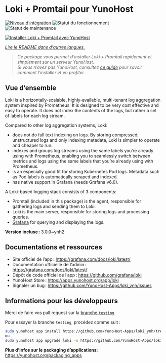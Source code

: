 <!--
Nota bene : ce README est automatiquement généré par <https://github.com/YunoHost/apps/tree/master/tools/readme_generator>
Il NE doit PAS être modifié à la main.
-->

# Loki + Promtail pour YunoHost

[![Niveau d’intégration](https://dash.yunohost.org/integration/loki.svg)](https://ci-apps.yunohost.org/ci/apps/loki/) ![Statut du fonctionnement](https://ci-apps.yunohost.org/ci/badges/loki.status.svg) ![Statut de maintenance](https://ci-apps.yunohost.org/ci/badges/loki.maintain.svg)

[![Installer Loki + Promtail avec YunoHost](https://install-app.yunohost.org/install-with-yunohost.svg)](https://install-app.yunohost.org/?app=loki)

*[Lire le README dans d'autres langues.](./ALL_README.md)*

> *Ce package vous permet d’installer Loki + Promtail rapidement et simplement sur un serveur YunoHost.*  
> *Si vous n’avez pas YunoHost, consultez [ce guide](https://yunohost.org/install) pour savoir comment l’installer et en profiter.*

## Vue d’ensemble

Loki is a horizontally-scalable, highly-available, multi-tenant log aggregation system inspired by Prometheus. It is designed to be very cost effective and easy to operate. It does not index the contents of the logs, but rather a set of labels for each log stream.

Compared to other log aggregation systems, Loki:

- does not do full text indexing on logs. By storing compressed, unstructured logs and only indexing metadata, Loki is simpler to operate and cheaper to run.
- indexes and groups log streams using the same labels you’re already using with Prometheus, enabling you to seamlessly switch between metrics and logs using the same labels that you’re already using with Prometheus.
- is an especially good fit for storing Kubernetes Pod logs. Metadata such as Pod labels is automatically scraped and indexed.
- has native support in Grafana (needs Grafana v6.0).

A Loki-based logging stack consists of 3 components:
- Promtail (included in this package) is the agent, responsible for gathering logs and sending them to Loki.
- Loki is the main server, responsible for storing logs and processing queries.
- [Grafana](https://github.com/Yunohost-Apps/grafana_ynh) for querying and displaying the logs.


**Version incluse :** 3.0.0~ynh2
## Documentations et ressources

- Site officiel de l’app : <https://grafana.com/docs/loki/latest/>
- Documentation officielle de l’admin : <https://grafana.com/docs/loki/latest/>
- Dépôt de code officiel de l’app : <https://github.com/grafana/loki>
- YunoHost Store : <https://apps.yunohost.org/app/loki>
- Signaler un bug : <https://github.com/YunoHost-Apps/loki_ynh/issues>

## Informations pour les développeurs

Merci de faire vos pull request sur la [branche `testing`](https://github.com/YunoHost-Apps/loki_ynh/tree/testing).

Pour essayer la branche `testing`, procédez comme suit :

```bash
sudo yunohost app install https://github.com/YunoHost-Apps/loki_ynh/tree/testing --debug
ou
sudo yunohost app upgrade loki -u https://github.com/YunoHost-Apps/loki_ynh/tree/testing --debug
```

**Plus d’infos sur le packaging d’applications :** <https://yunohost.org/packaging_apps>
